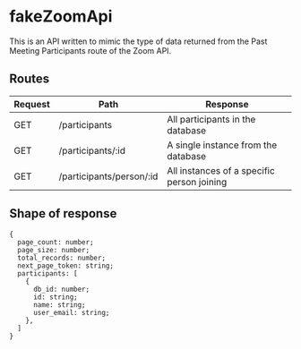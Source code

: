 # fakeZoomApi

This is an API written to mimic the type of data returned from the Past Meeting Participants route of the Zoom API.

## Routes

| Request | Path                     | Response                                   |
| ------- | ------------------------ | ------------------------------------------ |
| GET     | /participants            | All participants in the database           |
| GET     | /participants/:id        | A single instance from the database        |
| GET     | /participants/person/:id | All instances of a specific person joining |

## Shape of response

```
{
  page_count: number;
  page_size: number;
  total_records: number;
  next_page_token: string;
  participants: [
    {
      db_id: number;
      id: string;
      name: string;
      user_email: string;
    },
  ]
}
```
